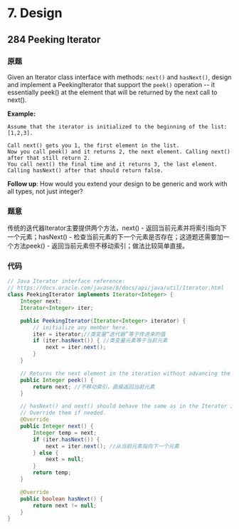 # 7. Design

## 284 Peeking Iterator

### 原题

Given an Iterator class interface with methods: `next()` and `hasNext()`, design and implement a PeekingIterator that support the `peek()` operation -- it essentially peek\(\) at the element that will be returned by the next call to next\(\).

**Example:**

```text
Assume that the iterator is initialized to the beginning of the list: [1,2,3].

Call next() gets you 1, the first element in the list.
Now you call peek() and it returns 2, the next element. Calling next() after that still return 2. 
You call next() the final time and it returns 3, the last element. 
Calling hasNext() after that should return false.
```

**Follow up**: How would you extend your design to be generic and work with all types, not just integer?

### 题意

传统的迭代器Iterator主要提供两个方法，next\(\) - 返回当前元素并将索引指向下一个元素；hasNext\(\) - 检查当前元素的下一个元素是否存在；这道题还需要加一个方法peek\(\) - 返回当前元素但不移动索引；做法比较简单直接。

### 代码

```java
// Java Iterator interface reference:
// https://docs.oracle.com/javase/8/docs/api/java/util/Iterator.html
class PeekingIterator implements Iterator<Integer> {
    Integer next;
    Iterator<Integer> iter;

	public PeekingIterator(Iterator<Integer> iterator) {
	    // initialize any member here.
	    iter = iterator;//类变量“迭代器”等于传进来的值
        if (iter.hasNext()) { //类变量元素等于当前元素
            next = iter.next();
        }
	}

    // Returns the next element in the iteration without advancing the iterator.
	public Integer peek() {
        return next; //不移动索引，直接返回当前元素
	}

	// hasNext() and next() should behave the same as in the Iterator interface.
	// Override them if needed.
	@Override
	public Integer next() {
	    Integer temp = next;
        if (iter.hasNext()) {
            next = iter.next(); //从当前元素指向下一个元素
        } else {
            next = null;
        }
        return temp;
	}

	@Override
	public boolean hasNext() {
	    return next != null;
	}
}
```

